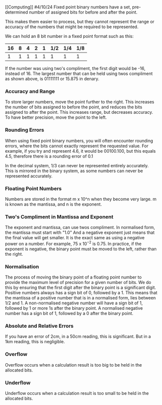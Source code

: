 [[Computing]]
#4/10/24 
Fixed point binary numbers have a set, pre-determined number of assigned bits for before and after the point.

This makes them easier to process, but they cannot represent the range or accuracy of the numbers that might be required to be represented.

We can hold an 8 bit number in a fixed point format such as this:

| 16  | 8   | 4   | 2   | 1   | 1/2 | 1/4 | 1/8 |
| --- | --- | --- | --- | --- | --- | --- | --- |
| 1   | 1   | 1   | 1   | 1   | 1   | 1   | 1   |
If the number was using two's compliment, the first digit would be -16, instead of 16.
The largest number that can be held using twos compliment as shown above, is 01111111 or 15.875 in denary.

### Accuracy and Range
To store larger numbers, move the point further to the right. This increases the number of bits assigned to before the point, and reduces the bits assigned to after the point. This increases range, but decreases accuracy.
To have better precision, move the point to the left.

### Rounding Errors
When using fixed point binary numbers, you will often encounter rounding errors, where the bits cannot exactly represent the requested value. For example, if you try and represent 4.6, it would be 00100.100, but this equals 4.5, therefore there is a rounding error of 0.1

In the decimal system, 1/3 can never be represented entirely accurately. This is mirrored in the binary system, as some numbers can never be represented accurately.

### Floating Point Numbers
Numbers are stored in the format  m x 10^n when they become very large. m is known as the mantissa, and n is the exponent.

### Two's Compliment in Mantissa and Exponent
The exponent and mantissa, can use twos compliment. In normalised form, the mantissa must start with "1.0" And a negative exponent  just means that the final value will get smaller. It is the exact same as using a negative power on a number. For example, 75 x 10$^{-2}$ is 0.75.
In practice, if the exponent is negative, the binary point must be moved to the left, rather than the right.

### Normalisation
The process of moving the binary point of a floating point number to provide the maximum level of precision for a given number of bits.
We do this by ensuring that the first digit after the binary point is a significant digit.
Positive numbers always has a sign bit of 0, followed by a 1.
	This means that the mantissa of a positive number that is in a normalised form, lies between 1/2 and 1.
A non-normalised negative number will have a sign bit of 1, followed by 1 or more 1s after the binary point.
A normalised negative number has a sign bit of 1, followed by a 0 after the binary point.

### Absolute and Relative Errors
If you have an error of 2cm, in a 50cm reading, this is significant. But in a 1km reading, this is negligible. 

### Overflow
Overflow occurs when a calculation result is too big to be held in the allocated bits.
### Underflow
Underflow occurs when a calculation result is too small to be held in the allocated bits.